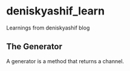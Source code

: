 # deniskyashif_learn
Learnings from deniskyashif blog

## The Generator
A generator is a method that returns a channel.